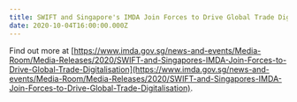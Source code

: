 ```yaml
---
title: SWIFT and Singapore's IMDA Join Forces to Drive Global Trade Digitalisation
date: 2020-10-04T16:00:00.000Z
---
```


Find out more at [https://www.imda.gov.sg/news-and-events/Media-Room/Media-Releases/2020/SWIFT-and-Singapores-IMDA-Join-Forces-to-Drive-Global-Trade-Digitalisation](https://www.imda.gov.sg/news-and-events/Media-Room/Media-Releases/2020/SWIFT-and-Singapores-IMDA-Join-Forces-to-Drive-Global-Trade-Digitalisation).
